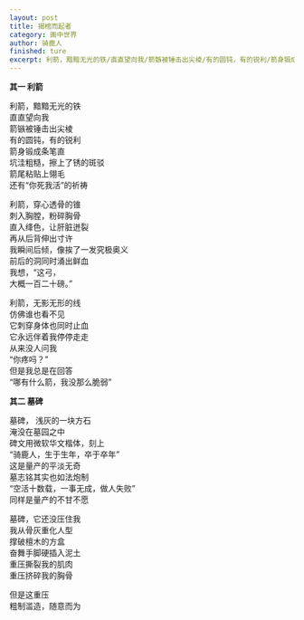 ```yaml
---
layout: post
title: 揭棺而起者
category: 画中世界
author: 骑鹿人
finished: ture
excerpt: 利箭，黯黯无光的铁/直直望向我/箭镞被锤击出尖棱/有的圆钝，有的锐利/箭身锻成条笔直/坑洼粗糙，擦上了锈的斑驳/箭尾粘贴上翎毛/还有“你死我活”的祈祷
---
```



**其一 利箭**

利箭，黯黯无光的铁<br>
直直望向我<br>
箭镞被锤击出尖棱<br>
有的圆钝，有的锐利<br>
箭身锻成条笔直<br>
坑洼粗糙，擦上了锈的斑驳<br>
箭尾粘贴上翎毛<br>
还有“你死我活”的祈祷<br>

利箭，穿心透骨的锥<br>
刺入胸膛，粉碎胸骨<br>
直入绛色，让肝脏迸裂<br>
再从后背伸出寸许<br>
我瞬间后倾，像挨了一发究极奥义<br>
前后的洞同时涌出鲜血<br>
我想，“这弓，<br>
大概一百二十磅。”<br>

利箭，无影无形的线<br>
仿佛谁也看不见<br>
它刺穿身体也同时止血<br>
它永远伴着我停停走走<br>
从来没人问我<br>
“你疼吗？”<br>
但是我总是在回答<br>
“哪有什么箭，我没那么脆弱”<br>

**其二 墓碑**

墓碑， 浅灰的一块方石<br>
淹没在墓园之中<br>
碑文用微软华文楷体，刻上<br>
“骑鹿人，生于生年，卒于卒年”<br>
这是量产的平淡无奇<br>
墓志铭其实也如法炮制<br>
“空活十数载，一事无成，做人失败”<br>
同样是量产的不甘不愿<br>

墓碑，它还没压住我<br>
我从骨灰重化人型<br>
撑破檀木的方盒<br>
奋舞手脚硬插入泥土<br>
重压撕裂我的肌肉<br>
重压挤碎我的胸骨<br>

但是这重压<br>
粗制滥造，随意而为<br>

<!-- 
其三 棺木

其四 食腐

其五 揭棺

其六 房子

假如我在林间有一栋房子
就算我只有一间屋子 -->